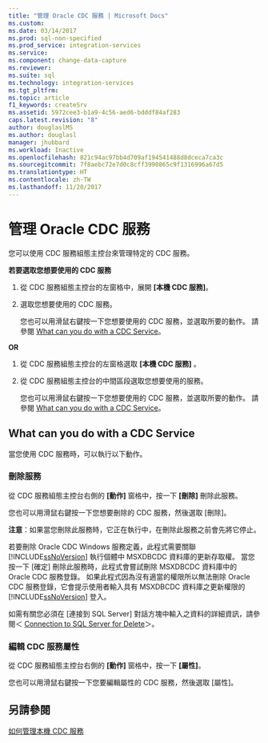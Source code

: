 ```yaml
---
title: "管理 Oracle CDC 服務 | Microsoft Docs"
ms.custom: 
ms.date: 03/14/2017
ms.prod: sql-non-specified
ms.prod_service: integration-services
ms.service: 
ms.component: change-data-capture
ms.reviewer: 
ms.suite: sql
ms.technology: integration-services
ms.tgt_pltfrm: 
ms.topic: article
f1_keywords: createSrv
ms.assetid: 5972cee3-b1a9-4c56-aed6-bdddf84af283
caps.latest.revision: "8"
author: douglaslMS
ms.author: douglasl
manager: jhubbard
ms.workload: Inactive
ms.openlocfilehash: 821c94ac97bb4d709af194541488d8dceca7ca3c
ms.sourcegitcommit: 7f8aebc72e7d0c8cff3990865c9f1316996a67d5
ms.translationtype: HT
ms.contentlocale: zh-TW
ms.lasthandoff: 11/20/2017
---
```

# <a name="manage-an-oracle-cdc-service"></a>管理 Oracle CDC 服務
  您可以使用 CDC 服務組態主控台來管理特定的 CDC 服務。  
  
 **若要選取您想要使用的 CDC 服務**  
  
1.  從 CDC 服務組態主控台的左窗格中，展開 **[本機 CDC 服務]**。  
  
2.  選取您想要使用的 CDC 服務。  
  
     您也可以用滑鼠右鍵按一下您想要使用的 CDC 服務，並選取所要的動作。 請參閱 [What can you do with a CDC Service](../../integration-services/change-data-capture/manage-an-oracle-cdc-service.md#BKMK_WhatcandowithCDCService)。  
  
 **OR**  
  
1.  從 CDC 服務組態主控台的左窗格選取 **[本機 CDC 服務]** 。  
  
2.  從 CDC 服務組態主控台的中間區段選取您想要使用的服務。  
  
     您也可以用滑鼠右鍵按一下您想要使用的 CDC 服務，並選取所要的動作。 請參閱 [What can you do with a CDC Service](../../integration-services/change-data-capture/manage-an-oracle-cdc-service.md#BKMK_WhatcandowithCDCService)。  
  
##  <a name="BKMK_WhatcandowithCDCService"></a> What can you do with a CDC Service  
 當您使用 CDC 服務時，可以執行以下動作。  
  
### <a name="delete-the-service"></a>刪除服務  
 從 CDC 服務組態主控台右側的 **[動作]** 窗格中，按一下 **[刪除]** 刪除此服務。  
  
 您也可以用滑鼠右鍵按一下您想要刪除的 CDC 服務，然後選取 [刪除]。  
  
 **注意**：如果當您刪除此服務時，它正在執行中，在刪除此服務之前會先將它停止。  
  
 若要刪除 Oracle CDC Windows 服務定義，此程式需要關聯 [!INCLUDE[ssNoVersion](../../includes/ssnoversion-md.md)] 執行個體中 MSXDBCDC 資料庫的更新存取權。 當您按一下 [確定] 刪除此服務時，此程式會嘗試刪除 MSXDBCDC 資料庫中的 Oracle CDC 服務登錄。 如果此程式因為沒有適當的權限所以無法刪除 Oracle CDC 服務登錄，它會提示使用者輸入具有 MSXDBCDC 資料庫之更新權限的 [!INCLUDE[ssNoVersion](../../includes/ssnoversion-md.md)] 登入。  
  
 如需有關您必須在 [連接到 SQL Server] 對話方塊中輸入之資料的詳細資訊，請參閱＜ [Connection to SQL Server for Delete](../../integration-services/change-data-capture/connection-to-sql-server-for-delete.md)＞。  
  
### <a name="edit-the-cdc-service-properties"></a>編輯 CDC 服務屬性  
 從 CDC 服務組態主控台右側的 **[動作]** 窗格中，按一下 **[屬性]**。  
  
 您也可以用滑鼠右鍵按一下您要編輯屬性的 CDC 服務，然後選取 [屬性]。  
  
## <a name="see-also"></a>另請參閱  
 [如何管理本機 CDC 服務](../../integration-services/change-data-capture/how-to-manage-a-local-cdc-service.md)  
  
  
